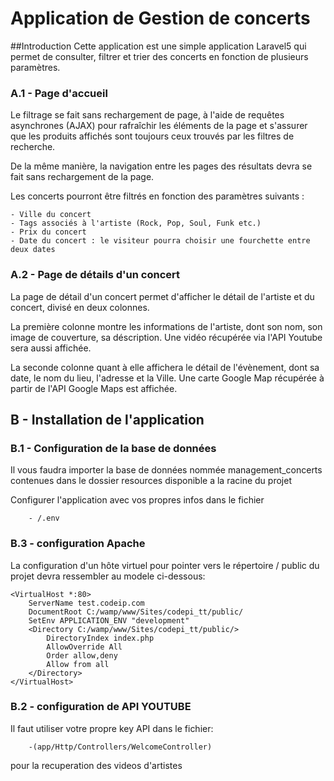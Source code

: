# Application de Gestion de concerts

##Introduction
Cette application est une simple application Laravel5 qui permet de
consulter, filtrer et trier des concerts en fonction de plusieurs
paramètres.

### A.1 - Page d'accueil

Le filtrage se fait sans rechargement de page, à l'aide de requêtes
asynchrones (AJAX) pour rafraîchir les éléments de la page et s'assurer que les
produits affichés sont toujours ceux trouvés par les filtres de recherche.

De la même manière, la navigation entre les pages des résultats devra se fait
sans rechargement de la page.

Les concerts pourront être filtrés en fonction des paramètres suivants :

    - Ville du concert
    - Tags associés à l'artiste (Rock, Pop, Soul, Funk etc.)
    - Prix du concert
    - Date du concert : le visiteur pourra choisir une fourchette entre deux dates

### A.2 - Page de détails d'un concert

La page de détail d'un concert permet d'afficher le détail de l'artiste et du
concert, divisé en deux colonnes.

La première colonne montre les informations de l'artiste, dont son nom, son
image de couverture, sa déscription.
Une vidéo récupérée via l'API Youtube sera aussi affichée.

La seconde colonne quant à elle affichera le détail de l'évènement, dont sa
date, le nom du lieu, l'adresse et la Ville.
Une carte Google Map récupérée à partir de l'API Google Maps est affichée.


## B - Installation de l'application

### B.1 - Configuration de la base de données

Il vous faudra importer la base de données nommée management_concerts contenues
dans le dossier resources disponible a la racine du projet

Configurer l'application avec vos propres infos dans le fichier

        - /.env

### B.3 - configuration Apache

La configuration d'un hôte virtuel pour pointer vers le répertoire / public
du projet devra ressembler au modele ci-dessous:

    <VirtualHost *:80>
        ServerName test.codeip.com
        DocumentRoot C:/wamp/www/Sites/codepi_tt/public/
        SetEnv APPLICATION_ENV "development"
        <Directory C:/wamp/www/Sites/codepi_tt/public/>
            DirectoryIndex index.php
            AllowOverride All
            Order allow,deny
            Allow from all
        </Directory>
    </VirtualHost>

### B.2 - configuration de API YOUTUBE

Il faut utiliser votre propre key API dans le fichier:

        -(app/Http/Controllers/WelcomeController)

pour la recuperation des videos d'artistes



